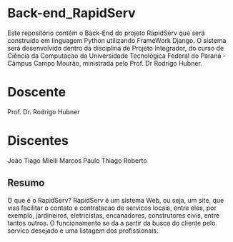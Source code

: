 # Back-end_RapidServ
Este repositório contém o Back-End do projeto RapidServ que será construído em linguagem Python utilizando FrameWork Django. O sistema será desenvolvido dentro da disciplina de Projeto Integrador, do curso de Ciência da Computacao da Universidade Tecnológica Federal do Paraná - Câmpus Campo Mourão, ministrada pelo Prof. Dr Rodrigo Hubner.

# Doscente
Prof. Dr. Rodrigo Hubner

# Discentes
João Tiago Mielli
Marcos Paulo
Thiago Roberto

## Resumo
O que é o RapidServ? RapidServ é um sistema Web, ou seja, um site, que visa facilitar o contato e contratacao de servicos locais, entre eles, por exemplo, jardineiros, eletricistas, encanadores, construtores civís, entre tantos outros. O funcionamento se da a partir da busca do cliente pelo servico desejado e uma listagem dos profissionais.


